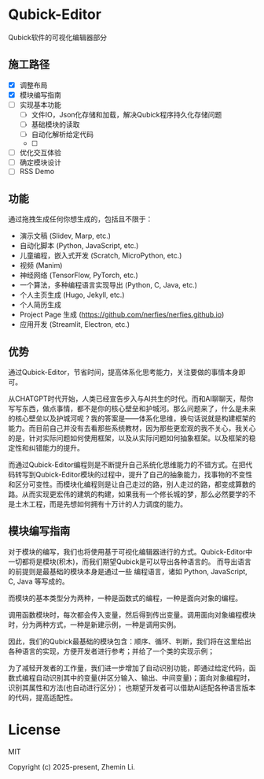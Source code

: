 # Qubick-Editor
Qubick软件的可视化编辑器部分

## 施工路径
- [x] 调整布局
- [x] 模块编写指南
- [ ] 实现基本功能
    - [ ] 文件IO，Json化存储和加载，解决Qubick程序持久化存储问题
    - [ ] 基础模块的读取
    - [ ] 自动化解析给定代码
    - [ ] 

- [ ] 优化交互体验
- [ ] 确定模块设计
- [ ] RSS Demo

## 功能
通过拖拽生成任何你想生成的，包括且不限于：
- 演示文稿 (Slidev, Marp, etc.)
- 自动化脚本 (Python, JavaScript, etc.)
- 儿童编程，嵌入式开发 (Scratch, MicroPython, etc.)
- 视频 (Manim)
- 神经网络 (TensorFlow, PyTorch, etc.)
- 一个算法，多种编程语言实现导出 (Python, C, Java, etc.)
- 个人主页生成 (Hugo, Jekyll, etc.)
- 个人简历生成
- Project Page 生成 (https://github.com/nerfies/nerfies.github.io)
- 应用开发 (Streamlit, Electron, etc.)

## 优势
通过Qubick-Editor，节省时间，提高体系化思考能力，关注要做的事情本身即可。

从CHATGPT时代开始，人类已经宣告步入与AI共生的时代。而和AI聊聊天，帮你写写东西，做点事情，都不是你的核心壁垒和护城河。那么问题来了，什么是未来的核心壁垒以及护城河呢？我的答案是——体系化思维，换句话说就是构建框架的能力。而目前自己并没有去看那些系统教材，因为那些更宏观的我不关心，我关心的是，针对实际问题如何使用框架，以及从实际问题如何抽象框架。以及框架的稳定性和纠错能力的提升。

而通过Qubick-Editor编程则是不断提升自己系统化思维能力的不错方式。在把代码转写到Qubick-Editor模块的过程中，提升了自己的抽象能力，找事物的不变性和区分可变性。而模块化编程则是让自己走过的路，别人走过的路，都变成算数的路。从而实现更宏伟的建筑的构建，如果我有一个修长城的梦，那么必然要学的不是土木工程，而是先想如何拥有十万计的人力调度的能力。


## 模块编写指南
对于模块的编写，我们也将使用基于可视化编辑器进行的方式。Qubick-Editor中一切都将是模块(积木)，而我们期望Qubick是可以导出各种语言的。
而导出语言的前提则是最基础的模块本身是通过一些 编程语言，诸如 Python, JavaScript, C, Java 等写成的。

而模块的基本类型分为两种，一种是函数式的编程，一种是面向对象的编程。

调用函数模块时，每次都会传入变量，然后得到传出变量。调用面向对象编程模块时，分为两种方式，一种是新建示例，一种是调用实例。

因此，我们的Qubick最基础的模块包含：顺序、循环、判断，我们将在这里给出各种语言的实现，方便开发者进行参考；并给了一个类的实现示例；

为了减轻开发者的工作量，我们进一步增加了自动识别功能，即通过给定代码，函数式编程自动识别其中的变量(并区分输入、输出、中间变量)；面向对象编程时，识别其属性和方法(也自动进行区分)；
也期望开发者可以借助AI适配各种语言版本的代码，提高适配性。


# License
MIT

Copyright (c) 2025-present, Zhemin Li.